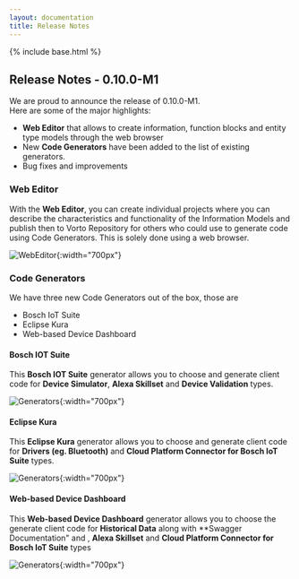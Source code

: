 ```yaml
---
layout: documentation
title: Release Notes
---
```

{% include base.html %}
## Release Notes - 0.10.0-M1

We are proud to announce the release of 0.10.0-M1.  
Here are some of the major highlights:

- **Web Editor** that allows to create information, function blocks and entity type models through the web browser
- New **Code Generators** have been added to the list of existing generators.
- Bug fixes and improvements


### Web Editor
With the **Web Editor**, you can create individual projects where you can describe the characteristics and functionality of the Information Models and publish then to Vorto Repository for others who could use to generate code using Code Generators. This is solely done using a web browser.

  ![WebEditor]({{base}}/img/documentation/webeditor_details.png){:width="700px"}
  
### Code Generators

We have three new Code Generators out of the box, those are

* Bosch IoT Suite
* Eclipse Kura
* Web-based Device Dashboard

#### Bosch IOT Suite

This **Bosch IOT Suite** generator allows you to choose and  generate client code for **Device Simulator**, **Alexa Skillset** and **Device Validation** types.

  ![Generators]({{base}}/img/documentation/bosch-iot_generator_configuration.png){:width="700px"}
  
#### Eclipse Kura

This **Eclipse Kura** generator allows you to choose and generate client code for **Drivers (eg. Bluetooth)** and **Cloud Platform Connector for Bosch IoT Suite** types.

  ![Generators]({{base}}/img/documentation/eclipse-kura_generator_configuration.png){:width="700px"}

#### Web-based Device Dashboard

This **Web-based Device Dashboard** generator allows you to choose the generate client code for **Historical Data** along with **Swagger Documentation" and , **Alexa Skillset** and **Cloud Platform Connector for Bosch IoT Suite** types

  ![Generators]({{base}}/img/documentation/web-device_generator_configuration.png){:width="700px"}

  

